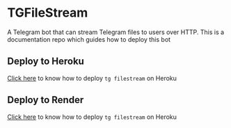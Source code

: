 # TGFileStream
A Telegram bot that can stream Telegram files to users over HTTP.
This is a documentation repo which guides how to deploy this bot

## Deploy to Heroku
[Click here](/DeployToHeroku.md) to know how to deploy `tg filestream` on Heroku

## Deploy to Render
[Click here](/DeployToRender.md) to know how to deploy `tg filestream` on Heroku
